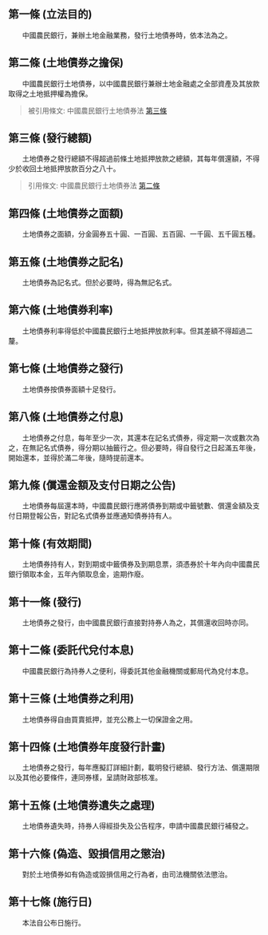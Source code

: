 第一條 (立法目的)
-----------------
　　中國農民銀行，兼辦土地金融業務，發行土地債券時，依本法為之。  


第二條 (土地債券之擔保)
-----------------------
　　中國農民銀行土地債券，以中國農民銀行兼辦土地金融處之全部資產及其放款取得之土地抵押權為擔保。  
> 被引用條文: 中國農民銀行土地債券法 [第三條](../../財政金融/國庫/中國農民銀行土地債券法.md#第三條-發行總額)



第三條 (發行總額)
-----------------
　　土地債券之發行總額不得超過前條土地抵押放款之總額，其每年償還額，不得少於收回土地抵押放款百分之八十。  
> 引用條文: 中國農民銀行土地債券法 [第二條](../../財政金融/國庫/中國農民銀行土地債券法.md#第二條-土地債券之擔保)



第四條 (土地債券之面額)
-----------------------
　　土地債券之面額，分金圓券五十圓、一百圓、五百圓、一千圓、五千圓五種。  


第五條 (土地債券之記名)
-----------------------
　　土地債券為記名式。但於必要時，得為無記名式。  


第六條 (土地債券利率)
---------------------
　　土地債券利率得低於中國農民銀行土地抵押放款利率。但其差額不得超過二釐。  


第七條 (土地債券之發行)
-----------------------
　　土地債券按債券面額十足發行。  


第八條 (土地債券之付息)
-----------------------
　　土地債券之付息，每年至少一次，其還本在記名式債券，得定期一次或數次為之，在無記名式債券，得分期以抽籤行之。但必要時，得自發行之日起滿五年後，開始還本，並得於滿二年後，隨時提前還本。  


第九條 (償還金額及支付日期之公告)
---------------------------------
　　土地債券每屆還本時，中國農民銀行應將債券到期或中籤號數、償還金額及支付日期登報公告，對記名式債券並應通知債券持有人。  


第十條 (有效期間)
-----------------
　　土地債券持有人，對到期或中籤債券及到期息票，須憑券於十年內向中國農民銀行領取本金，五年內領取息金，逾期作廢。  


第十一條 (發行)
---------------
　　土地債券之發行，由中國農民銀行直接對持券人為之，其償還收回時亦同。  


第十二條 (委託代兌付本息)
-------------------------
　　中國農民銀行為持券人之便利，得委託其他金融機關或郵局代為兌付本息。  


第十三條 (土地債券之利用)
-------------------------
　　土地債券得自由買賣抵押，並充公務上一切保證金之用。  


第十四條 (土地債券年度發行計畫)
-------------------------------
　　土地債券之發行，每年應擬訂詳細計劃，載明發行總額、發行方法、償還期限以及其他必要條件，連同券樣，呈請財政部核准。  


第十五條 (土地債券遺失之處理)
-----------------------------
　　土地債券遺失時，持券人得經掛失及公告程序，申請中國農民銀行補發之。  


第十六條 (偽造、毀損信用之懲治)
-------------------------------
　　對於土地債券如有偽造或毀損信用之行為者，由司法機關依法懲治。  


第十七條 (施行日)
-----------------
　　本法自公布日施行。